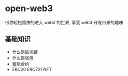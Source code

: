 # open-web3
带你轻松愉快的进入 web3 的世界, 享受 web3 开发带来的趣味

## 基础知识

- 什么是区块链
- 什么是钱包
- 智能合约
- ERC20 ERC721 NFT
